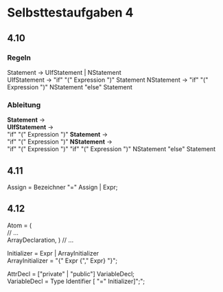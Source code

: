 # Selbsttestaufgaben 4

## 4.10
### Regeln
Statement → UIfStatement | NStatement  
UIfStatement → "if" "(" Expression ")" Statement
NStatement → "if" "(" Expression ")" NStatement "else" Statement
### Ableitung
**Statement** →  
**UIfStatement** →  
"if" "(" Expression ")" **Statement** →  
"if" "(" Expression ")" **NStatement** →  
"if" "(" Expression ")" "if" "(" Expression ")" NStatement "else" Statement

## 4.11
Assign = Bezeichner "=" Assign | Expr;

## 4.12
Atom = (  
    // ...  
    ArrayDeclaration,
)  // ...   

Initializer = Expr | ArrayInitializer  
ArrayInitializer = "{" Expr {"," Expr} "}";

AttrDecl = ["private" | "public"] VariableDecl;  
VariableDecl = Type Identifier [ "=" Initializer]";";  
